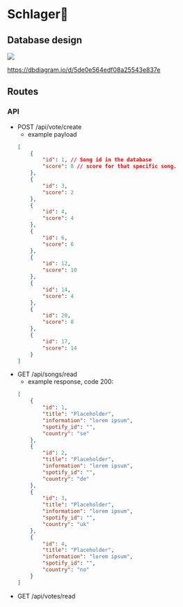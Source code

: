 # Schlager🐀

## Database design
![](https://i.imgur.com/4xQw8xG.png)

https://dbdiagram.io/d/5de0e564edf08a25543e837e


## Routes
### API
  * POST /api/vote/create
    - example payload
    ```JSON 
    [
        {
            "id": 1, // Song id in the database
            "score": 8 // score for that specific song.
        },
        {
            "id": 3,
            "score": 2 
        },
        {
            "id": 4,
            "score": 4 
        },
        {
            "id": 6,
            "score": 6 
        },
        {
            "id": 12,
            "score": 10 
        },
        {
            "id": 14,
            "score": 4 
        },
        {
            "id": 20,
            "score": 8
        },
        {
            "id": 17,
            "score": 14 
        }
    ]
  * GET /api/songs/read
    - example response, code 200:
    ```JSON 
    [
        {
            "id": 1,
            "title": "Placeholder",
            "information": "lorem ipsum",
            "spotify_id": "",
            "country": "se"
        },
        {
            "id": 2,
            "title": "Placeholder",
            "information": "lorem ipsum",
            "spotify_id": "",
            "country": "de"
        },
        {
            "id": 3,
            "title": "Placeholder",
            "information": "lorem ipsum",
            "spotify_id": "",
            "country": "uk"
        },
        {
            "id": 4,
            "title": "Placeholder",
            "information": "lorem ipsum",
            "spotify_id": "",
            "country": "no"
        }
    ]
  * GET /api/votes/read
